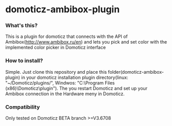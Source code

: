 # domoticz-ambibox-plugin

### What's this?
This is a plugin for domoticz that connects with the API of Ambibox(http://www.ambibox.ru/en) and lets you pick and set color with the implemented color picker in Domoticz interface

### How to install?
Simple. Just clone this repository and place this folder(domoticz-ambibox-plugin) in your domoticz installation plugin directory(linux: "~/Domoticz/plugins/", Windwos: "C:\Program Files (x86)\Domoticz\plugin\").
The you restart Domoticz and set up your Ambibox connection in the Hardware meny in Domoticz.

### Compatibility
Only tested on Domoticz BETA branch >=V3.6708
